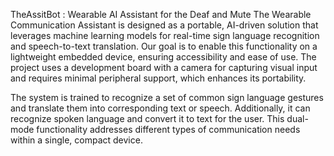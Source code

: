 TheAssitBot : Wearable AI Assistant for the Deaf and Mute
The Wearable Communication Assistant is designed as a portable, AI-driven solution that leverages machine learning models for real-time sign language recognition and speech-to-text translation. Our goal is to enable this functionality on a lightweight embedded device, ensuring accessibility and ease of use. The project uses a development board with a camera for capturing visual input and requires minimal peripheral support, which enhances its portability.

The system is trained to recognize a set of common sign language gestures and translate them into corresponding text or speech. Additionally, it can recognize spoken language and convert it to text for the user. This dual-mode functionality addresses different types of communication needs within a single, compact device.
